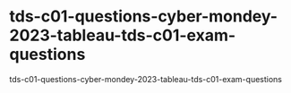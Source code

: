 # tds-c01-questions-cyber-mondey-2023-tableau-tds-c01-exam-questions
tds-c01-questions-cyber-mondey-2023-tableau-tds-c01-exam-questions
